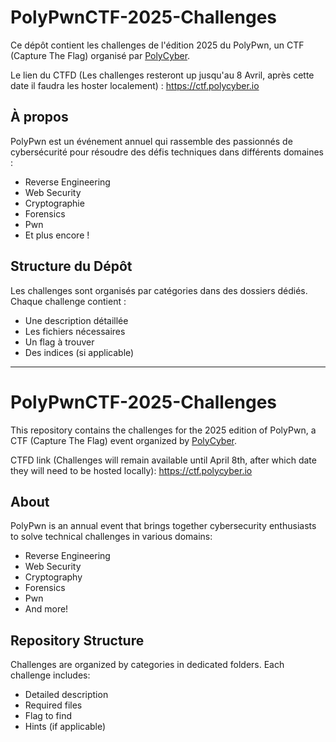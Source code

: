 # PolyPwnCTF-2025-Challenges

Ce dépôt contient les challenges de l'édition 2025 du PolyPwn, un CTF (Capture The Flag) organisé par [PolyCyber](https://polycyber.io/).

Le lien du CTFD (Les challenges resteront up jusqu'au 8 Avril, après cette date il faudra les hoster localement) : https://ctf.polycyber.io

## À propos

PolyPwn est un événement annuel qui rassemble des passionnés de cybersécurité pour résoudre des défis techniques dans différents domaines :
- Reverse Engineering
- Web Security
- Cryptographie
- Forensics
- Pwn
- Et plus encore !

## Structure du Dépôt

Les challenges sont organisés par catégories dans des dossiers dédiés. Chaque challenge contient :
- Une description détaillée
- Les fichiers nécessaires
- Un flag à trouver
- Des indices (si applicable)

---

# PolyPwnCTF-2025-Challenges

This repository contains the challenges for the 2025 edition of PolyPwn, a CTF (Capture The Flag) event organized by [PolyCyber](https://polycyber.io/).

CTFD link (Challenges will remain available until April 8th, after which date they will need to be hosted locally): https://ctf.polycyber.io

## About

PolyPwn is an annual event that brings together cybersecurity enthusiasts to solve technical challenges in various domains:
- Reverse Engineering
- Web Security
- Cryptography
- Forensics
- Pwn
- And more!

## Repository Structure

Challenges are organized by categories in dedicated folders. Each challenge includes:
- Detailed description
- Required files
- Flag to find
- Hints (if applicable)
